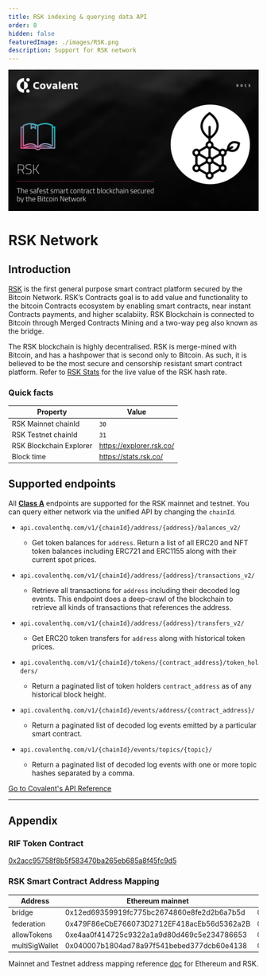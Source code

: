 ```yaml
---
title: RSK indexing & querying data API
order: 8
hidden: false
featuredImage: ./images/RSK.png
description: Support for RSK network
---
```


![Recipe logo](./images/RSK.png)

# RSK Network

## Introduction

[RSK](https://www.rsk.co/) is the first general purpose smart contract platform secured by the Bitcoin Network.
RSK’s Contracts goal is to add value and functionality to the bitcoin Contracts ecosystem by enabling smart contracts, near instant Contracts payments, and higher scalabiity.
RSK Blockchain is connected to Bitcoin through Merged
Contracts Mining and a two-way peg also known as the bridge.

The RSK blockchain is highly decentralised. RSK is merge-mined with Bitcoin, and has a hashpower that is second only to Bitcoin. As such, it is believed to be the most secure and censorship resistant smart contract platform. Refer to [RSK Stats](https://stats.rsk.co/) for the live value of the RSK hash rate.

### Quick facts

<TableWrap>

|Property|Value|
|---|---|
|RSK Mainnet chainId|`30`|
|RSK Testnet chainId|`31`|
|RSK Blockchain Explorer|https://explorer.rsk.co/|
|Block time|https://stats.rsk.co/|

</TableWrap>


<!-- ### Quickstart overview video
<YouTube id="qhibXxKANWE"/> -->


## Supported endpoints

<Aside>

All [**Class A**](https://www.covalenthq.com/docs/api/#tag--Class-A) endpoints are supported for the RSK mainnet and testnet. You can query either network via the unified API by changing the `chainId`.

</Aside>

<Definitions>

- `api.covalenthq.com/v1/{chainId}/address/{address}/balances_v2/`

  - Get token balances for `address`. Return a list of all ERC20 and NFT token balances including ERC721 and ERC1155 along with their current spot prices.

- `api.covalenthq.com/v1/{chainId}/address/{address}/transactions_v2/`

  - Retrieve all transactions for `address` including their decoded log events. This endpoint does a deep-crawl of the blockchain to retrieve all kinds of transactions that references the address.

- `api.covalenthq.com/v1/{chainId}/address/{address}/transfers_v2/`

  - Get ERC20 token transfers for `address` along with historical token prices.

- `api.covalenthq.com/v1/{chainId}/tokens/{contract_address}/token_holders/`

  - Return a paginated list of token holders `contract_address` as of any historical block height.

- `api.covalenthq.com/v1/{chainId}/events/address/{contract_address}/`

  - Return a paginated list of decoded log events emitted by a particular smart contract.

- `api.covalenthq.com/v1/{chainId}/events/topics/{topic}/`
  - Return a paginated list of decoded log events with one or more topic hashes separated by a comma.

</Definitions>


<a target="_blank" class="Button Button-is-docs-primary" href="https://www.covalenthq.com/docs/api/">Go to Covalent's API Reference</a>

--- 
## Appendix

### RIF Token Contract

[0x2acc95758f8b5f583470ba265eb685a8f45fc9d5](https://explorer.rsk.co/address/0x2acc95758f8b5f583470ba265eb685a8f45fc9d5)
### RSK Smart Contract Address Mapping

| Address | Ethereum mainnet                           | RSK                            |
| ----- | ------------------------------------------ | ------------------------------------------ |
| bridge  | 0x12ed69359919fc775bc2674860e8fe2d2b6a7b5d | 0x9d11937e2179dc5270aa86a3f8143232d6da0e69 |
| federation   | 0x479F86eCbE766073D2712EF418acEb56d5362a2B | 0xE37b6516F4FE2A27569a2751C1aD50F6340DF369 |
| allowTokens  | 0xe4aa0f414725c9322a1a9d80d469c5e234786653 | 0xe4aa0f414725c9322a1a9d80d469c5e234786653 |
| multiSigWallet   | 0x040007b1804ad78a97f541bebed377dcb60e4138 | 0x040007b1804ad78a97f541bebed377dcb60e4138 |


Mainnet and Testnet address mapping reference [doc](https://github.com/rsksmart/tokenbridge/blob/master/docs/ContractAddresses.md) for Ethereum and RSK. 